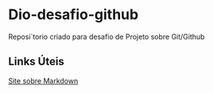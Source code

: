 # Dio-desafio-github
Reposi´torio criado para desafio de Projeto sobre Git/Github

## Links Úteis
[Site sobre Markdown](https://www.markdownguide.org/basic-syntax/)
